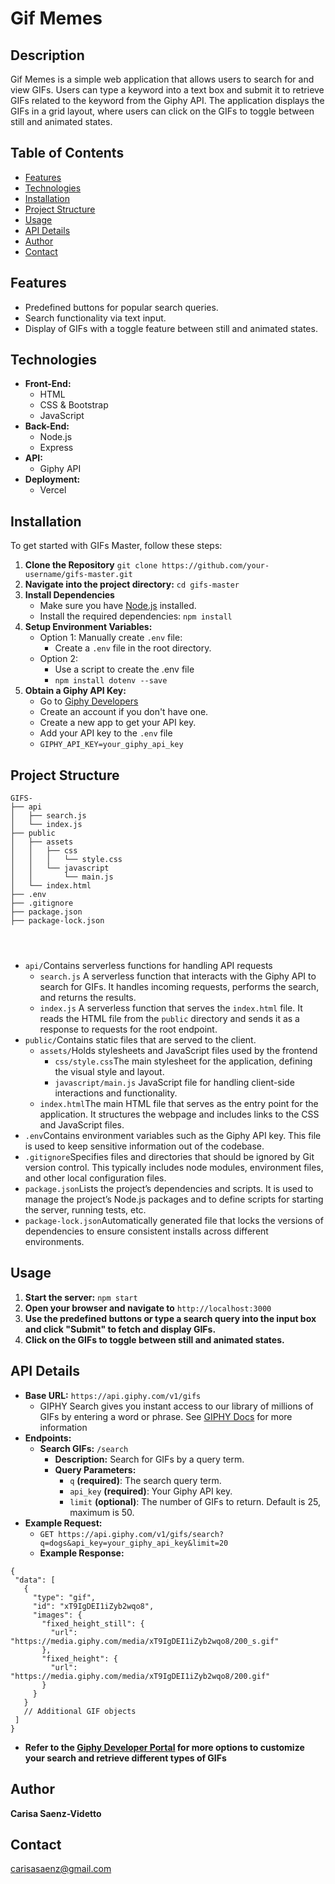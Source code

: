 # Gif Memes

## Description
Gif Memes is a simple web application that allows users to search for and view GIFs. Users can type a keyword into a text box and submit it to retrieve GIFs related to the keyword from the Giphy API. The application displays the GIFs in a grid layout, where users can click on the GIFs to toggle between still and animated states.

## Table of Contents
- [Features](#features)
- [Technologies](#technologies)
- [Installation](#installation)
- [Project Structure](#project-structure)
- [Usage](#usage)
- [API Details](#api-details)
- [Author](#author)
- [Contact](#contact)

## Features
* Predefined buttons for popular search queries.
* Search functionality via text input.
* Display of GIFs with a toggle feature between still and animated states.

## Technologies
* **Front-End:**
  * HTML
  * CSS & Bootstrap
  * JavaScript
* **Back-End:**
  * Node.js
  * Express
* **API:**
  * Giphy API
* **Deployment:**
  * Vercel

## Installation
To get started with GIFs Master, follow these steps:
1. **Clone the Repository**
   ``git clone https://github.com/your-username/gifs-master.git ``
2. **Navigate into the project directory:**
   ``cd gifs-master`` 
3. **Install Dependencies**
    - Make sure you have [Node.js](https://nodejs.org/) installed.
    - Install the required dependencies:
      ``npm install``
4. **Setup Environment Variables:**
   * Option 1: Manually create `.env` file:
     * Create a `.env` file in the root directory.
   * Option 2:
     * Use a script to create the .env file
     * `npm install dotenv --save`
5. **Obtain a Giphy API Key:**
   * Go to [Giphy Developers](https://developers.giphy.com/)
   * Create an account if you don't have one.
   * Create a new app to get your API key.
   * Add your API key to the `.env` file
   * `GIPHY_API_KEY=your_giphy_api_key`

## Project Structure
```
GIFS-
├── api
│   ├── search.js
│   └── index.js
├── public
│   ├── assets
│   │   ├── css
│   │   │   └── style.css
│   │   └── javascript
│   │       └── main.js
│   └── index.html
├── .env
├── .gitignore
├── package.json
├── package-lock.json




```
* `api/`Contains serverless functions for handling API requests
  * `search.js` A serverless function that interacts with the Giphy API to search for GIFs. It handles incoming requests, performs the search, and returns the results.
  * `index.js` A serverless function that serves the `index.html` file. It reads the HTML file from the `public` directory and sends it as a response to requests for the root endpoint.
* `public/`Contains static files that are served to the client.
  * `assets/`Holds stylesheets and JavaScript files used by the frontend
    * `css/style.css`The main stylesheet for the application, defining the visual style and layout.
    * `javascript/main.js` JavaScript file for handling client-side interactions and functionality.
  * `index.html`The main HTML file that serves as the entry point for the application. It structures the webpage and includes links to the CSS and JavaScript files.
* `.env`Contains environment variables such as the Giphy API key. This file is used to keep sensitive information out of the codebase.
* `.gitignore`Specifies files and directories that should be ignored by Git version control. This typically includes node modules, environment files, and other local configuration files.
* `package.json`Lists the project’s dependencies and scripts. It is used to manage the project’s Node.js packages and to define scripts for starting the server, running tests, etc.
* `package-lock.json`Automatically generated file that locks the versions of dependencies to ensure consistent installs across different environments.

## Usage
1. **Start the server:**
   `npm start`
2. **Open your browser and navigate to** `http://localhost:3000`
3. **Use the predefined buttons or type a search query into the input box and click "Submit" to fetch and display GIFs.**
4. **Click on the GIFs to toggle between still and animated states.**

## API Details
* **Base URL:** `https://api.giphy.com/v1/gifs`
  * GIPHY Search gives you instant access to our library of millions of GIFs by entering a word or phrase. See [GIPHY Docs](https://developers.giphy.com/docs/api/endpoint#trending) for more information
* **Endpoints:**
  * **Search GIFs:** `/search`
    * **Description:** Search for GIFs by a query term.
    * **Query Parameters:**
      * `q` **(required)**: The search query term.
      * `api_key` **(required)**: Your Giphy API key.
      * `limit` **(optional)**: The number of GIFs to return. Default is 25, maximum is 50.
* **Example Request:**
  * `GET https://api.giphy.com/v1/gifs/search?q=dogs&api_key=your_giphy_api_key&limit=20`
  * **Example Response:**
 ```
 {
  "data": [
    {
      "type": "gif",
      "id": "xT9IgDEI1iZyb2wqo8",
      "images": {
        "fixed_height_still": {
          "url": "https://media.giphy.com/media/xT9IgDEI1iZyb2wqo8/200_s.gif"
        },
        "fixed_height": {
          "url": "https://media.giphy.com/media/xT9IgDEI1iZyb2wqo8/200.gif"
        }
      }
    }
    // Additional GIF objects
  ]
}
```
* **Refer to the [Giphy Developer Portal](https://developers.giphy.com/docs/api/) for more options to customize your search and retrieve different types of GIFs**
## Author
**Carisa Saenz-Videtto**

## Contact
carisasaenz@gmail.com


